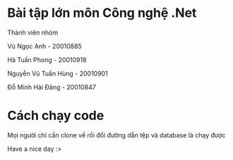 # Bài tập lớn môn Công nghệ .Net
<p>Thành viên nhóm
<p>Vũ Ngọc Anh - 20010885
<p>Hà Tuấn Phong - 20010918
<p>Nguyễn Vũ Tuấn Hùng - 20010901
<p>Đỗ Minh Hải Đăng - 20010847

# Cách chạy code
<p>Mọi người chỉ cần clone về rồi đổi đường dẫn tệp và database là chạy được
<p>Have a nice day :>
